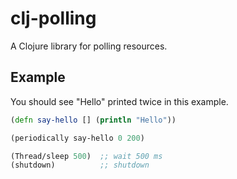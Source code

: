 # clj-polling

A Clojure library for polling resources.

## Example

You should see "Hello" printed twice in this example.

```clj
(defn say-hello [] (println "Hello"))

(periodically say-hello 0 200)

(Thread/sleep 500)  ;; wait 500 ms
(shutdown)          ;; shutdown
```
